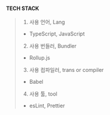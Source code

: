 #### TECH STACK 
> 
> 1. 사용 언어, Lang
> - TypeScript, JavaScript
> 2. 사용 번들러, Bundler
> - Rollup.js
> 3. 사용 컴파일러, trans or compiler
> - Babel
> 4. 사용 툴, tool 
> - esLint, Prettier
> 
